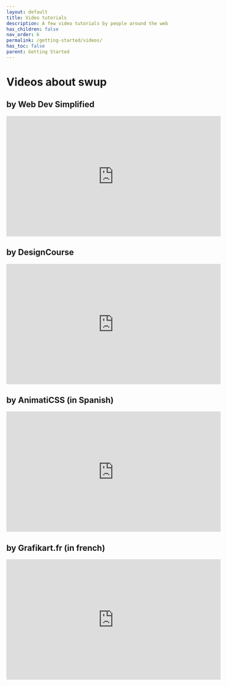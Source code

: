 ```yaml
---
layout: default
title: Video tutorials
description: A few video tutorials by people around the web
has_children: false
nav_order: 6
permalink: /getting-started/videos/
has_toc: false
parent: Getting Started
---
```


# Videos about swup

## by Web Dev Simplified

<div class="iframe"><iframe width="560" height="315" src="https://www.youtube.com/embed/eVwH3VL1EsA" frameborder="0" allow="accelerometer; autoplay; encrypted-media; gyroscope; picture-in-picture" allowfullscreen></iframe></div>

## by DesignCourse

<div class="iframe"><iframe width="560" height="315" src="https://www.youtube.com/embed/mWeYMyN5-oo" frameborder="0" allow="accelerometer; autoplay; encrypted-media; gyroscope; picture-in-picture" allowfullscreen></iframe></div>

## by AnimatiCSS (in Spanish)

<div class="iframe"><iframe width="560" height="315" src="https://www.youtube.com/embed/mJIQ9621VUs" frameborder="0" allow="accelerometer; autoplay; encrypted-media; gyroscope; picture-in-picture" allowfullscreen></iframe></div>

## by Grafikart.fr (in french)

<div class="iframe"><iframe width="560" height="315" src="https://www.youtube.com/embed/sNCgfwQJdTM" frameborder="0" allow="accelerometer; autoplay; encrypted-media; gyroscope; picture-in-picture" allowfullscreen></iframe></div>
